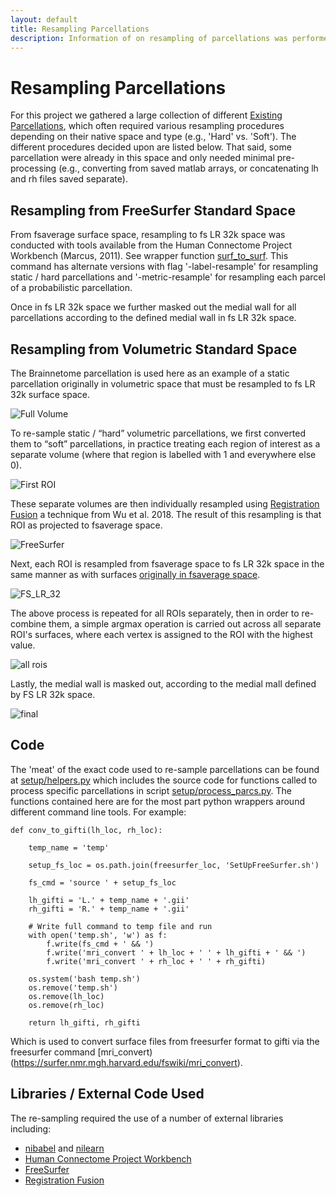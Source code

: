 ```yaml
---
layout: default
title: Resampling Parcellations
description: Information of on resampling of parcellations was performed.
---
```


# Resampling Parcellations

For this project we gathered a large collection of different [Existing Parcellations](./parcellations#existing-parcellations),
which often required various resampling procedures depending on their native space and type (e.g., 'Hard' vs. 'Soft').
The different procedures decided upon are listed below. That said, some parcellation were already in this space and only needed
minimal pre-processing (e.g., converting from saved matlab arrays, or concatenating lh and rh files saved separate).

## Resampling from FreeSurfer Standard Space

From fsaverage surface space, resampling to fs LR 32k space was conducted
with tools available from the Human Connectome Project Workbench (Marcus, 2011).
See wrapper function
[surf_to_surf](https://github.com/sahahn/parc_scaling/blob/607b4dbec6248bfdc1d78950e162556bb2e28fc5/setup/helpers.py#L148).
This command has alternate versions with flag '-label-resample' for resampling static / hard parcellations and 
'-metric-resample' for resampling each parcel of a probabilistic parcellation. 

Once in fs LR 32k space we further masked out the medial wall for all parcellations according to the defined
medial wall in fs LR 32k space.

## Resampling from Volumetric Standard Space

The Brainnetome parcellation is used here as an example of a static parcellation originally in volumetric space
that must be resampled to fs LR 32k surface space.

![Full Volume](https://raw.githubusercontent.com/sahahn/Parcs_Project/master/setup/Figures/full_volume.png)

To re-sample static / “hard” volumetric parcellations, we first converted them
to “soft” parcellations, in practice treating each region of interest as a separate volume
(where that region is labelled with 1 and everywhere else 0).

![First ROI](https://raw.githubusercontent.com/sahahn/Parcs_Project/master/setup/Figures/volume_one_roi.png)

These separate volumes are then individually
resampled using [Registration Fusion](https://github.com/ThomasYeoLab/CBIG/tree/master/stable_projects/registration/Wu2017_RegistrationFusion)
a technique from Wu et al. 2018. The result of this resampling is that ROI as projected to fsaverage space.

![FreeSurfer](https://raw.githubusercontent.com/sahahn/Parcs_Project/master/setup/Figures/freesurfer_surface_one_roi.png)

Next, each ROI is resampled from fsaverage space to fs LR 32k space in the same manner as with surfaces
[originally in fsaverage space](./resample_parcellations#resampling-from-freesurfer-standard-space).

![FS_LR_32](https://raw.githubusercontent.com/sahahn/Parcs_Project/master/setup/Figures/fs_lr_surface_one_roi.png)

The above process is repeated for all ROIs separately, then in order to re-combine them, a simple argmax operation is carried
out across all separate ROI's surfaces, where each vertex is assigned to the ROI with the highest value.

![all rois](https://raw.githubusercontent.com/sahahn/Parcs_Project/master/setup/Figures/full_resample.png)

Lastly, the medial wall is masked out, according to the medial mall defined by FS LR 32k space.

![final](https://raw.githubusercontent.com/sahahn/Parcs_Project/master/setup/Figures/final_no_medial_wall.png)


## Code

The 'meat' of the exact code used to re-sample parcellations can be found at [setup/helpers.py](https://github.com/sahahn/parc_scaling/tree/main/setup/helpers.py) which includes the
source code for functions called to process specific parcellations in script
[setup/process_parcs.py](https://github.com/sahahn/parc_scaling/tree/main/setup/process_parcs.py). The
functions contained here are for the most part python wrappers around different command line tools. For example:

    def conv_to_gifti(lh_loc, rh_loc):

        temp_name = 'temp'

        setup_fs_loc = os.path.join(freesurfer_loc, 'SetUpFreeSurfer.sh')

        fs_cmd = 'source ' + setup_fs_loc
        
        lh_gifti = 'L.' + temp_name + '.gii'
        rh_gifti = 'R.' + temp_name + '.gii'

        # Write full command to temp file and run
        with open('temp.sh', 'w') as f:
            f.write(fs_cmd + ' && ')
            f.write('mri_convert ' + lh_loc + ' ' + lh_gifti + ' && ')
            f.write('mri_convert ' + rh_loc + ' ' + rh_gifti)

        os.system('bash temp.sh')
        os.remove('temp.sh')
        os.remove(lh_loc)
        os.remove(rh_loc)

        return lh_gifti, rh_gifti

Which is used to convert surface files from freesurfer format to gifti via the freesurfer command
[mri_convert)(https://surfer.nmr.mgh.harvard.edu/fswiki/mri_convert).

## Libraries / External Code Used

The re-sampling required the use of a number of external libraries including:

- [nibabel](https://nipy.org/nibabel/) and [nilearn](https://nilearn.github.io/)
- [Human Connectome Project Workbench](https://www.humanconnectome.org/software/connectome-workbench)
- [FreeSurfer](https://surfer.nmr.mgh.harvard.edu/)
- [Registration Fusion](https://github.com/ThomasYeoLab/CBIG/tree/master/stable_projects/registration/Wu2017_RegistrationFusion)